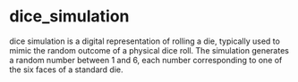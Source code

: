 # dice_simulation
dice simulation is a digital representation of rolling a die, typically used to mimic the random outcome of a physical dice roll. The simulation generates a random number between 1 and 6, each number corresponding to one of the six faces of a standard die.
